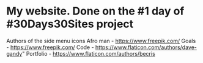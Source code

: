 # My website. Done on the #1 day of #30Days30Sites project
Authors of the side menu icons
Afro man - https://www.freepik.com/
Goals - https://www.freepik.com/
Code - https://www.flaticon.com/authors/dave-gandy"
Portfolio - https://www.flaticon.com/authors/becris
